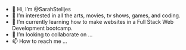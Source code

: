 - 👋 Hi, I’m @SarahStelljes
- 👀 I’m interested in all the arts, movies, tv shows, games, and coding.
- 🌱 I’m currently learning how to make websites in a Full Stack Web Development bootcamp.
- 💞️ I’m looking to collaborate on ...
- 📫 How to reach me ...

<!---
SarahStelljes/SarahStelljes is a ✨ special ✨ repository because its `README.md` (this file) appears on your GitHub profile.
You can click the Preview link to take a look at your changes.
--->
